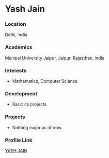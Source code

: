 # Yash Jain

### Location

Delhi, India

### Academics

Manipal University Jaipur, Jaipur, Rajasthan, India

### Interests

- Mathematics, Computer Science

### Development

- Basic cs projects.

### Projects

- Nothing major as of now.

### Profile Link

[YASH JAIN](https://github.com/yashjain0112)
